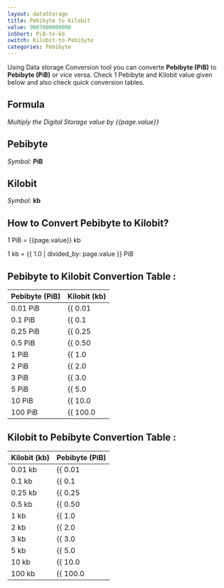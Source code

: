 ```yaml
---
layout: dataStorage
title: Pebibyte to Kilobit
value: 9007000000000
inShort: PiB-to-kb
switch: Kilobit-to-Pebibyte
categories: Pebibyte
---
```


Using Data storage Conversion tool you can converte **Pebibyte (PiB)** to **Pebibyte (PiB)** or vice versa. Check 1 Pebibyte and Kilobit value given below and also check quick conversion tables.

## Formula
*Multiply the Digital Storage value by {{page.value}}*

## Pebibyte
*Symbol:* **PiB**

## Kilobit
*Symbol:* **kb**

## How to Convert Pebibyte to Kilobit?

1 PiB = {{page.value}} kb

1 kb = {{ 1.0 | divided_by: page.value }} PiB


## Pebibyte to Kilobit Convertion Table :

| Pebibyte (PiB) | Kilobit (kb) |
| ---- | ---- |
| 0.01 PiB | {{ 0.01 | times: page.value | round: 12 }} kb |
| 0.1 PiB | {{ 0.1 | times: page.value | round: 12 }} kb |
| 0.25 PiB | {{ 0.25 | times: page.value | round: 12 }} kb |
| 0.5 PiB | {{ 0.50 | times: page.value | round: 12 }} kb |
| 1 PiB | {{ 1.0 | times: page.value | round: 12 }} kb |
| 2 PiB | {{ 2.0 | times: page.value | round: 12 }} kb |
| 3 PiB | {{ 3.0 | times: page.value | round: 12 }} kb |
| 5 PiB | {{ 5.0 | times: page.value | round: 12 }} kb |
| 10 PiB | {{ 10.0 | times: page.value | round: 12 }} kb |
| 100 PiB | {{ 100.0 | times: page.value | round: 12 }} kb |

## Kilobit to Pebibyte Convertion Table :

| Kilobit (kb) | Pebibyte (PiB) |
| ---- | ---- |
| 0.01 kb | {{ 0.01 | divided_by: page.value | round: 12 }} PiB |
| 0.1 kb | {{ 0.1 | divided_by: page.value | round: 12 }} PiB |
| 0.25 kb | {{ 0.25 | divided_by: page.value | round: 12 }} PiB |
| 0.5 kb | {{ 0.50 | divided_by: page.value | round: 12 }} PiB |
| 1 kb | {{ 1.0 | divided_by: page.value | round: 12 }} PiB |
| 2 kb | {{ 2.0 | divided_by: page.value | round: 12 }} PiB |
| 3 kb | {{ 3.0 | divided_by: page.value | round: 12 }} PiB |
| 5 kb | {{ 5.0 | divided_by: page.value | round: 12 }} PiB |
| 10 kb | {{ 10.0 | divided_by: page.value | round: 12 }} PiB |
| 100 kb | {{ 100.0 | divided_by: page.value | round: 12 }} PiB |


<script>
document.getElementById('selectInput')[21].selected = true
document.getElementById('selectOutput')[2].selected = true
</script>
